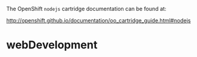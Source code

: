 The OpenShift `nodejs` cartridge documentation can be found at:

http://openshift.github.io/documentation/oo_cartridge_guide.html#nodejs
# webDevelopment
